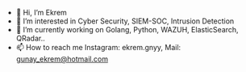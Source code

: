 - 👋 Hi, I’m Ekrem
- 👀 I’m interested in Cyber Security, SIEM-SOC, Intrusion Detection
- 🌱 I’m currently working on Golang, Python, WAZUH, ElasticSearch, QRadar..
- 📫 How to reach me Instagram: ekrem.gnyy, Mail: gunay_ekrem@hotmail.com

<!---
gunayDev/gunayDev is a ✨ special ✨ repository because its `README.md` (this file) appears on your GitHub profile.
You can click the Preview link to take a look at your changes.
--->
